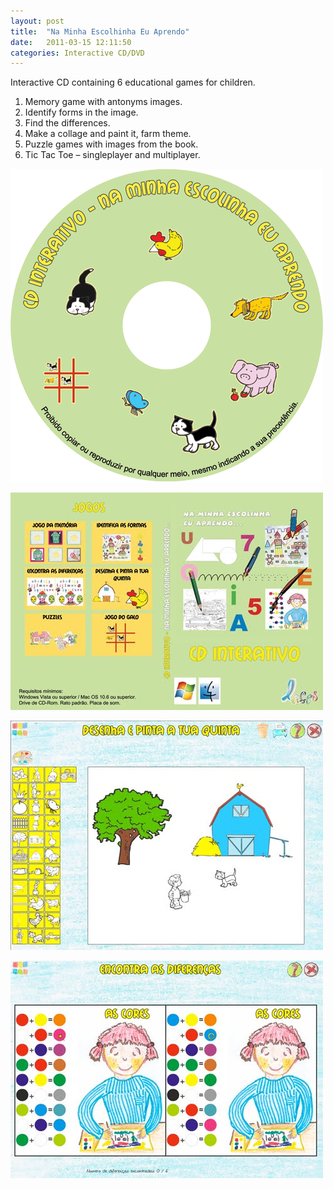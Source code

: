 ```yaml
---
layout: post
title:  "Na Minha Escolhinha Eu Aprendo"
date:   2011-03-15 12:11:50
categories: Interactive CD/DVD
---
```

Interactive CD  containing 6 educational games for children.

1. Memory game with antonyms images.
2. Identify forms in the image.
3. Find the differences.
4. Make a collage and paint it, farm theme.
5. Puzzle games with images from the book.
6. Tic Tac Toe – singleplayer and multiplayer.

![Interactive CD Label](/img/portfolio_bolacha_cd.png)

![CD Cover](/img/portfolio_capa_CD_na_minha_escolinha.jpg)

![Farm Game](/img/cd_quinta.jpg)

![Spot the Differences Game](/img/cd_diferencas.jpg)


